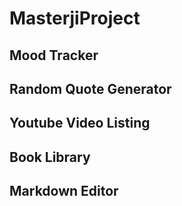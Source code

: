 # MasterjiProject

## Mood Tracker
## Random Quote Generator
## Youtube Video Listing
## Book Library
## Markdown Editor
